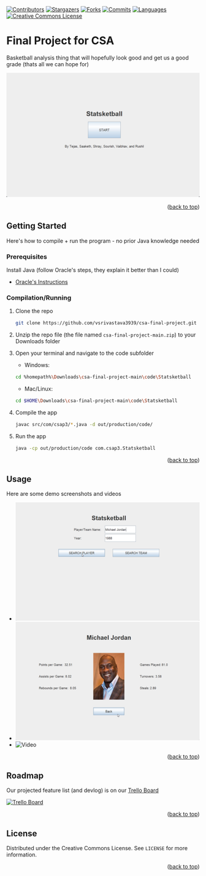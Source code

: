 <!-- PROJECT SHIELDS -->

[![Contributors][contributors-shield]][contributors-url]
[![Stargazers][stars-shield]][stars-url]
[![Forks][forks-shield]][forks-url]
[![Commits][commits-shield]][commits-url]
[![Languages][languages-shield]][languages-url]
[![Creative Commons License][license-shield]][license-url]

<!-- ABOUT THE PROJECT -->

# Final Project for CSA

Basketball analysis thing that will hopefully look good and get us a good grade (thats all we can hope for)

![Screenshot 1](demos/screenshot1.png)

<p align="right">(<a href="#top">back to top</a>)</p>

<!-- GETTING STARTED -->

## Getting Started

Here's how to compile + run the program - no prior Java knowledge needed

### Prerequisites

Install Java (follow Oracle's steps, they explain it better than I could)

- [Oracle's Instructions](https://www.java.com/en/download/help/windows_manual_download.html)

### Compilation/Running

1. Clone the repo

   ```sh
   git clone https://github.com/vsrivastava3939/csa-final-project.git
   ```

2. Unzip the repo file (the file named `csa-final-project-main.zip`) to your Downloads folder
3. Open your terminal and navigate to the code subfolder

   - Windows:

   ```sh
   cd %homepath%\Downloads\csa-final-project-main\code\Statsketball
   ```

   - Mac/Linux:

   ```sh
   cd $HOME\Downloads\csa-final-project-main\code\Statsketball
   ```

4. Compile the app

   ```sh
   javac src/com/csap3/*.java -d out/production/code/
   ```

5. Run the app

   ```sh
   java -cp out/production/code com.csap3.Statsketball
   ```

<p align="right">(<a href="#top">back to top</a>)</p>

<!-- USAGE EXAMPLES -->

## Usage

Here are some demo screenshots and videos

- ![Screenshot2](demos/screenshot2.png)
- ![Screenshot3](demos/screenshot3.png)
- ![Video]()

<p align="right">(<a href="#top">back to top</a>)</p>

<!-- ROADMAP -->

## Roadmap

Our projected feature list (and devlog) is on our [Trello Board](https://trello.com/b/bHBmPCi3/project-dev-board)

[<img src="https://i.imgur.com/VRBBvH9.png" alt="Trello Board" width="250"/>](https://trello.com/b/bHBmPCi3/project-dev-board)

<p align="right">(<a href="#top">back to top</a>)</p>

<!-- LICENSE -->

## License

Distributed under the Creative Commons License. See `LICENSE` for more information.

<p align="right">(<a href="#top">back to top</a>)</p>

<!-- MARKDOWN LINKS & IMAGES -->

[contributors-shield]: https://img.shields.io/github/contributors/vsrivastava3939/csa-final-project?logo=GitHub&style=for-the-badge
[contributors-url]: https://github.com/vsrivastava3939/csa-final-project/graphs/contributors
[stars-shield]: https://img.shields.io/github/stars/vsrivastava3939/csa-final-project?logo=GitHub&style=for-the-badge
[stars-url]: https://github.com/vsrivastava3939/csa-final-project/stargazers
[forks-shield]: https://img.shields.io/github/forks/vsrivastava3939/csa-final-project?logo=Git&style=for-the-badge
[forks-url]: https://github.com/vsrivastava3939/csa-final-project/network/members
[commits-shield]: https://img.shields.io/github/commit-activity/w/vsrivastava3939/csa-final-project?logo=Git&style=for-the-badge
[commits-url]: https://github.com/vsrivastava3939/csa-final-project/commits
[license-shield]: https://img.shields.io/github/license/vsrivastava3939/csa-final-project?logo=Creative&20Commons&style=for-the-badge
[license-url]: https://github.com/vsrivastava3939/csa-final-project/blob/master/LICENSE.md
[languages-shield]: https://img.shields.io/github/languages/top/vsrivastava3939/csa-final-project?logo=Java&style=for-the-badge
[languages-url]: https://www.java.com/en/
